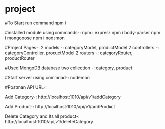 # project

#To Start run command npm i

#installed module using commands-:
npm i express
npm i body-parser
npm i mongooose
npm i nodemon


#Project Pages-:
2 models -: categoryModel, productModel
2 controllers -: categoryController, productModel
2 routers -: categoryRouter, productRouter

#Used MongoDB database two collection -: category, product

#Start server using commnad-: nodemon

#Postman API URL-:

Add Category-: http://localhost:1010/api/v1/addCategory

Add Product-:  http://localhost:1010/api/v1/addProduct                                                              

Delete Category and Its all product-: http://localhost:1010/api/v1/deleteCategory
